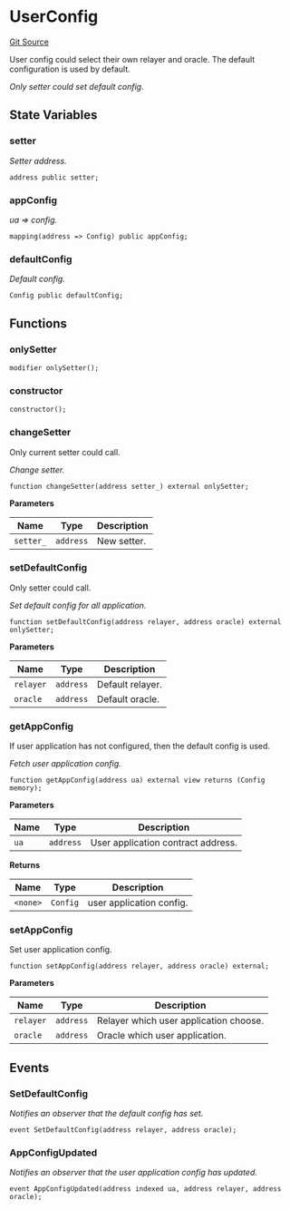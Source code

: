 # UserConfig
[Git Source](https://github.com/darwinia-network/ORMP/blob/ea2cb1198288e52b94c992dab142e03eb3d0b767/src/UserConfig.sol)

User config could select their own relayer and oracle.
The default configuration is used by default.

*Only setter could set default config.*


## State Variables
### setter
*Setter address.*


```solidity
address public setter;
```


### appConfig
*ua => config.*


```solidity
mapping(address => Config) public appConfig;
```


### defaultConfig
*Default config.*


```solidity
Config public defaultConfig;
```


## Functions
### onlySetter


```solidity
modifier onlySetter();
```

### constructor


```solidity
constructor();
```

### changeSetter

Only current setter could call.

*Change setter.*


```solidity
function changeSetter(address setter_) external onlySetter;
```
**Parameters**

|Name|Type|Description|
|----|----|-----------|
|`setter_`|`address`|New setter.|


### setDefaultConfig

Only setter could call.

*Set default config for all application.*


```solidity
function setDefaultConfig(address relayer, address oracle) external onlySetter;
```
**Parameters**

|Name|Type|Description|
|----|----|-----------|
|`relayer`|`address`|Default relayer.|
|`oracle`|`address`|Default oracle.|


### getAppConfig

If user application has not configured, then the default config is used.

*Fetch user application config.*


```solidity
function getAppConfig(address ua) external view returns (Config memory);
```
**Parameters**

|Name|Type|Description|
|----|----|-----------|
|`ua`|`address`|User application contract address.|

**Returns**

|Name|Type|Description|
|----|----|-----------|
|`<none>`|`Config`|user application config.|


### setAppConfig

Set user application config.


```solidity
function setAppConfig(address relayer, address oracle) external;
```
**Parameters**

|Name|Type|Description|
|----|----|-----------|
|`relayer`|`address`|Relayer which user application choose.|
|`oracle`|`address`|Oracle which user application.|


## Events
### SetDefaultConfig
*Notifies an observer that the default config has set.*


```solidity
event SetDefaultConfig(address relayer, address oracle);
```

### AppConfigUpdated
*Notifies an observer that the user application config has updated.*


```solidity
event AppConfigUpdated(address indexed ua, address relayer, address oracle);
```

